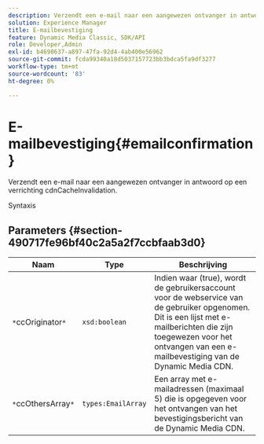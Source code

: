 ```yaml
---
description: Verzendt een e-mail naar een aangewezen ontvanger in antwoord op een verrichting cdnCacheInvalidation.
solution: Experience Manager
title: E-mailbevestiging
feature: Dynamic Media Classic, SDK/API
role: Developer,Admin
exl-id: b4698637-a897-47fa-92d4-4ab400e56962
source-git-commit: fcda99340a18d5037157723bb3bdca5fa9df3277
workflow-type: tm+mt
source-wordcount: '83'
ht-degree: 0%

---
```


# E-mailbevestiging{#emailconfirmation}

Verzendt een e-mail naar een aangewezen ontvanger in antwoord op een verrichting cdnCacheInvalidation.

Syntaxis

## Parameters {#section-490717fe96bf40c2a5a2f7ccbfaab3d0}

| Naam | Type | Beschrijving |
|---|---|---|
| `*`ccOriginator`*` | `xsd:boolean` | Indien waar (true), wordt de gebruikersaccount voor de webservice van de gebruiker opgenomen. Dit is een lijst met e-mailberichten die zijn toegewezen voor het ontvangen van een e-mailbevestiging van de Dynamic Media CDN. |
| `*`ccOthersArray`*` | `types:EmailArray` | Een array met e-mailadressen (maximaal 5) die is opgegeven voor het ontvangen van het bevestigingsbericht van de Dynamic Media CDN. |
